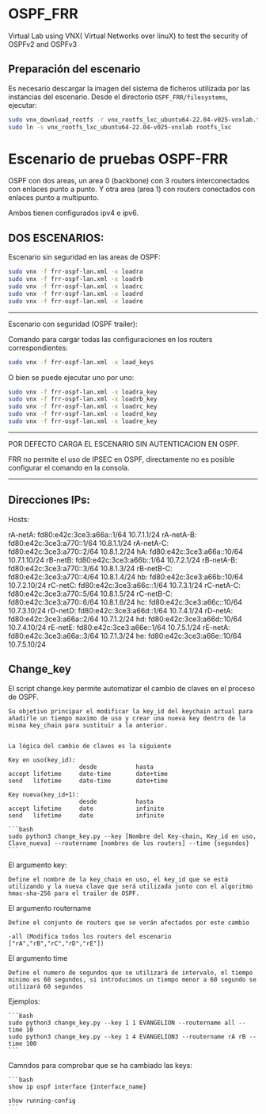 # OSPF_FRR
Virtual Lab using VNX( Virtual Networks over linuX)  to test the security of OSPFv2 and OSPFv3

## Preparación del escenario


Es necesario descargar la imagen del sistema de ficheros utilizada por las instancias del escenario. Desde el directorio `OSPF_FRR/filesystems`, ejecutar:


```bash
sudo vnx_download_rootfs -r vnx_rootfs_lxc_ubuntu64-22.04-v025-vnxlab.tgz
sudo ln -s vnx_rootfs_lxc_ubuntu64-22.04-v025-vnxlab rootfs_lxc
```


# Escenario de pruebas OSPF-FRR 


OSPF con dos areas, un area 0 (backbone) con 3 routers interconectados con enlaces punto a punto.
Y otra area (area 1) con routers conectados con enlaces punto a multipunto.

Ambos tienen configurados ipv4 e ipv6.

## DOS ESCENARIOS:

Escenario sin seguridad en las areas de OSPF:


```bash
sudo vnx -f frr-ospf-lan.xml -x loadra
sudo vnx -f frr-ospf-lan.xml -x loadrb
sudo vnx -f frr-ospf-lan.xml -x loadrc
sudo vnx -f frr-ospf-lan.xml -x loadrd
sudo vnx -f frr-ospf-lan.xml -x loadre
```
-----------------------------------------------------------------------------------------------------------
Escenario con seguridad (OSPF trailer):

Comando para cargar todas las configuraciones en los routers correspondientes:

```bash
sudo vnx -f frr-ospf-lan.xml -x load_keys
```
O bien se puede ejecutar uno por uno:
```bash
sudo vnx -f frr-ospf-lan.xml -x loadra_key
sudo vnx -f frr-ospf-lan.xml -x loadrb_key
sudo vnx -f frr-ospf-lan.xml -x loadrc_key
sudo vnx -f frr-ospf-lan.xml -x loadrd_key
sudo vnx -f frr-ospf-lan.xml -x loadre_key
```

-----------------------------------------------------------------------------------------------------------
POR DEFECTO CARGA EL ESCENARIO SIN AUTENTICACION EN OSPF.

FRR no permite el uso de IPSEC en OSPF, directamente no es posible configurar el comando en la consola.


-----------------------------------------------------------------------------------------------------------

## Direcciones IPs:
Hosts:

rA-netA:	fd80:e42c:3ce3:a66a::1/64	10.7.1.1/24
rA-netA-B:	fd80:e42c:3ce3:a770::1/64	10.8.1.1/24
rA-netA-C:	fd80:e42c:3ce3:a770::2/64	10.8.1.2/24
hA:			fd80:e42c:3ce3:a66a::10/64	10.7.1.10/24
rB-netB:	fd80:e42c:3ce3:a66b::1/64	10.7.2.1/24
rB-netA-B:	fd80:e42c:3ce3:a770::3/64	10.8.1.3/24
rB-netB-C:	fd80:e42c:3ce3:a770::4/64	10.8.1.4/24
hb: 		fd80:e42c:3ce3:a66b::10/64	10.7.2.10/24
rC-netC:	fd80:e42c:3ce3:a66c::1/64	10.7.3.1/24
rC-netA-C:	fd80:e42c:3ce3:a770::5/64	10.8.1.5/24
rC-netB-C:	fd80:e42c:3ce3:a770::6/64	10.8.1.6/24
hc: 		fd80:e42c:3ce3:a66c::10/64	10.7.3.10/24
rD-netD:	fd80:e42c:3ce3:a66d::1/64	10.7.4.1/24
rD-netA:	fd80:e42c:3ce3:a66a::2/64	10.7.1.2/24
hd:			fd80:e42c:3ce3:a66d::10/64	10.7.4.10/24
rE-netE:	fd80:e42c:3ce3:a66e::1/64	10.7.5.1/24
rE-netA:	fd80:e42c:3ce3:a66a::3/64	10.7.1.3/24
he:			fd80:e42c:3ce3:a66e::10/64	10.7.5.10/24

## Change_key 

El script change.key permite automatizar el cambio de claves en el proceso de OSPF.

    Su objetivo principar el modificar la key_id del keychain actual para añadirle un tiempo maximo de uso y crear una nueva key dentro de la misma key_chain para sustituir a la anterior.


    La lógica del cambio de claves es la siguiente

    Key en uso(key_id):
                        desde           hasta
    accept lifetime     date-time       date+time
    send   lifetime     date-time       date+time

    Key nueva(key_id+1):
                        desde           hasta
    accept lifetime     date            infinite
    send   lifetime     date            infinite

    ```bash
    sudo python3 change_key.py --key [Nombre del Key-chain, Key_id en uso, Clave_nueva] --routername [nombres de los routers] --time {segundos}
    ```

El argumento key:

    Define el nombre de la key_chain en uso, el key_id que se está utilizando y la nueva clave que será utilizada junto con el algoritmo hmac-sha-256 para el trailer de OSPF.

El argumento routername

    Define el conjunto de routers que se verán afectados por este cambio

    -all (Modifica todos los routers del escenario ["rA","rB","rC","rD","rE"])

El argumento time

    Define el numero de segundos que se utilizará de intervalo, el tiempo minimo es 60 segundos, si introducimos un tiempo menor a 60 segundo se utilizará 60 segundos

Ejemplos:

    ```bash
    sudo python3 change_key.py --key 1 1 EVANGELION --routername all --time 10
    sudo python3 change_key.py --key 1 4 EVANGELION3 --routername rA rB --time 100
    ```

Camndos para comprobar que se ha cambiado las keys:

    ```bash
    show ip ospf interface {interface_name}

    show running-config
    ```